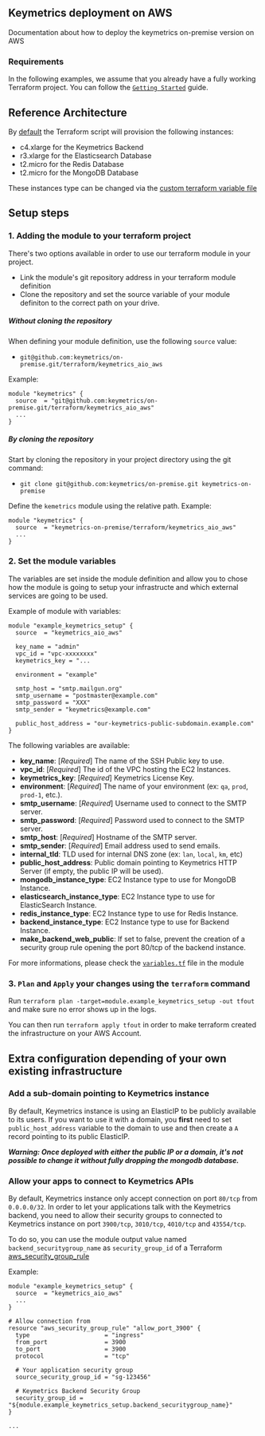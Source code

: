 ## Keymetrics deployment on AWS

Documentation about how to deploy the keymetrics on-premise version on AWS

### Requirements

In the following examples, we assume that you already have a fully working Terraform project. You can follow the [`Getting Started`](https://www.terraform.io/intro/getting-started/install.html) guide.

## Reference Architecture

By [default](https://github.com/keymetrics/on-premise/blob/master/terraform/keymetrics_aio_aws/variables.tf) the Terraform script will provision the following instances:

- c4.xlarge for the Keymetrics Backend
- r3.xlarge for the Elasticsearch Database
- t2.micro for the Redis Database
- t2.micro for the MongoDB Database

These instances type can be changed via the [custom terraform variable file](https://github.com/keymetrics/on-premise/blob/master/docs/AWS.md#2-set-the-module-variables)

## Setup steps

### 1. Adding the module to your terraform project

There's two options available in order to use our terraform module in your project. 
- Link the module's git repository address in your terraform module definition
- Clone the repository and set the source variable of your module definiton to the correct path on your drive.

##### Without cloning the repository

When defining your module definition, use the following `source` value:
- `git@github.com:keymetrics/on-premise.git/terraform/keymetrics_aio_aws`

Example: 

```
module "keymetrics" {
  source  = "git@github.com:keymetrics/on-premise.git/terraform/keymetrics_aio_aws"
  ...
}
```

##### By cloning the repository

Start by cloning the repository in your project directory using the git command:
- `git clone git@github.com:keymetrics/on-premise.git keymetrics-on-premise`

Define the `kemetrics` module using the relative path.
Example:

```
module "keymetrics" {
  source  = "keymetrics-on-premise/terraform/keymetrics_aio_aws"
  ...
}
```

### 2. Set the module variables

The variables are set inside the module definition and allow you to chose how the module is going to setup your infrastructe and which external services are going to be used.

Example of module with variables:

```
module "example_keymetrics_setup" {
  source  = "keymetrics_aio_aws"

  key_name = "admin"
  vpc_id = "vpc-xxxxxxxx"
  keymetrics_key = "...

  environment = "example"

  smtp_host = "smtp.mailgun.org"
  smtp_username = "postmaster@example.com"
  smtp_password = "XXX"
  smtp_sender = "keymetrics@example.com"
  
  public_host_address = "our-keymetrics-public-subdomain.example.com"
}
```

The following variables are available:
- **key_name**: [*Required*] The name of the SSH Public key to use.
- **vpc_id**: [*Required*] The id of the VPC hosting the EC2 Instances.
- **keymetrics_key**: [*Required*] Keymetrics License Key.
- **environment**: [*Required*] The name of your environment (ex: `qa`, `prod`, `prod-1`, etc.).
- **smtp_username**: [*Required*] Username used to connect to the SMTP server.
- **smtp_password**: [*Required*] Password used to connect to the SMTP server.
- **smtp_host**: [*Required*] Hostname of the SMTP server.
- **smtp_sender**: [*Required*] Email address used to send emails.
- **internal_tld**: TLD used for internal DNS zone (ex: `lan`, `local`, `km`, etc)
- **public_host_address**: Public domain pointing to Keymetrics HTTP Server (if empty, the public IP will be used).
- **mongodb_instance_type**: EC2 Instance type to use for MongoDB Instance.
- **elasticsearch_instance_type**: EC2 Instance type to use for ElasticSearch Instance.
- **redis_instance_type**: EC2 Instance type to use for Redis Instance.
- **backend_instance_type**: EC2 Instance type to use for Backend Instance.
- **make_backend_web_public**: If set to false, prevent the creation of a security group rule opening the port 80/tcp of the backend instance.

For more informations, please check the [`variables.tf`](https://github.com/keymetrics/on-premise/blob/master/terraform/keymetrics_aio_aws/variables.tf) file in the module

### 3. `Plan` and `Apply` your changes using the `terraform` command

Run `terraform plan -target=module.example_keymetrics_setup -out tfout` and make sure no error shows up in the logs.

You can then run `terraform apply tfout` in order to make terraform created the infrastructure on your AWS Account.

## Extra configuration depending of your own existing infrastructure

### Add a sub-domain pointing to Keymetrics instance

By default, Keymetrics instance is using an ElasticIP to be publicly available to its users. If you want to use it with a domain, you __first__ need to set `public_host_address` variable to the domain to use and then create a `A` record pointing to its public ElasticIP.

*__Warning: Once deployed with either the public IP or a domain, it's not possible to change it without fully dropping the mongodb database.__*

### Allow your apps to connect to Keymetrics APIs

By default, Keymetrics instance only accept connection on port `80/tcp` from `0.0.0.0/32`. In order to let your applications talk with the Keymetrics backend, you need to allow their security groups to connected to Keymetrics instance on port `3900/tcp`, `3010/tcp`, `4010/tcp` and `43554/tcp`.

To do so, you can use the module output value named `backend_securitygroup_name` as `security_group_id` of a Terraform [aws_security_group_rule](https://www.terraform.io/docs/providers/aws/r/security_group_rule.html)

Example: 
```
module "example_keymetrics_setup" {
  source  = "keymetrics_aio_aws"
  ...
}

# Allow connection from 
resource "aws_security_group_rule" "allow_port_3900" {
  type                     = "ingress"
  from_port                = 3900
  to_port                  = 3900
  protocol                 = "tcp"
  
  # Your application security group
  source_security_group_id = "sg-123456" 
 
  # Keymetrics Backend Security Group
  security_group_id = "${module.example_keymetrics_setup.backend_securitygroup_name}"
}

...
```
